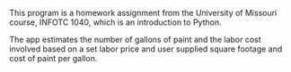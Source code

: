 This program is a homework assignment from the University of Missouri course, INFOTC 1040, which is an introduction to Python.

The app estimates the number of gallons of paint and the labor cost involved based on
a set labor price and user supplied square footage and cost of paint per gallon. 